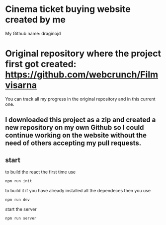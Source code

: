# Cinema ticket buying website created by me

My Github name: draginojd

# Original repository where the project first got created: https://github.com/webcrunch/Filmvisarna

You can track all my progress in the original repository and in this current one.

## I downloaded this project as a zip and created a new repository on my own Github so I could continue working on the website without the need of others accepting my pull requests.

## start

to build the react the first time use

```js
npm run init
```

to build it if you have already installed all the dependeces then you use

```js
npm run dev
```

start the server
```js
npm run server
```
